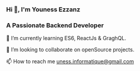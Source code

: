 ### Hi 👋, I'm Youness Ezzanz

### A Passionate Backend Developer

🌱 I’m currently learning ES6, ReactJs & GraghQL.

👯 I’m looking to collaborate on openSource projects.

📫 How to reach me uness.informatique@gmail.com

<!--
**unesxavi/unesxavi** is a ✨ _special_ ✨ repository because its `README.md` (this file) appears on your GitHub profile.

Here are some ideas to get you started:

- 🔭 I’m currently working on ...
- 🌱 I’m currently learning ...
- 👯 I’m looking to collaborate on ...
- 🤔 I’m looking for help with ...
- 💬 Ask me about ...
- 📫 How to reach me: ...
- 😄 Pronouns: ...
- ⚡ Fun fact: ...
-->
